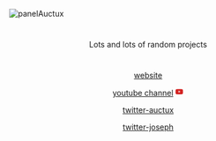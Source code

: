 ![panelAuctux](https://user-images.githubusercontent.com/48150537/117349999-a8e26180-aec9-11eb-858d-7939428c5a9b.png)
#
<p align="center">
    Lots and lots of random projects
</p>

#
<p align="center">
  <a href="https://www.auctux.com/" align="center">website</a>
</p>
<p align="center">
  <a href="https://www.youtube.com/channel/UCjPk9YDheKst1FlAf_KSpyA" align="center">youtube channel</a>
  <img src='https://github.com/burgyl/youtube-icon-link/blob/main/icon_128.png?raw=true' width='15 px' />
</p>
<p align="center">
  <a href="https://twitter.com/auctux" align="center">twitter-auctux</a>
</p>
<p align="center">
  <a href="https://twitter.com/JosephBakl" align="center">twitter-joseph</a>
</p>
